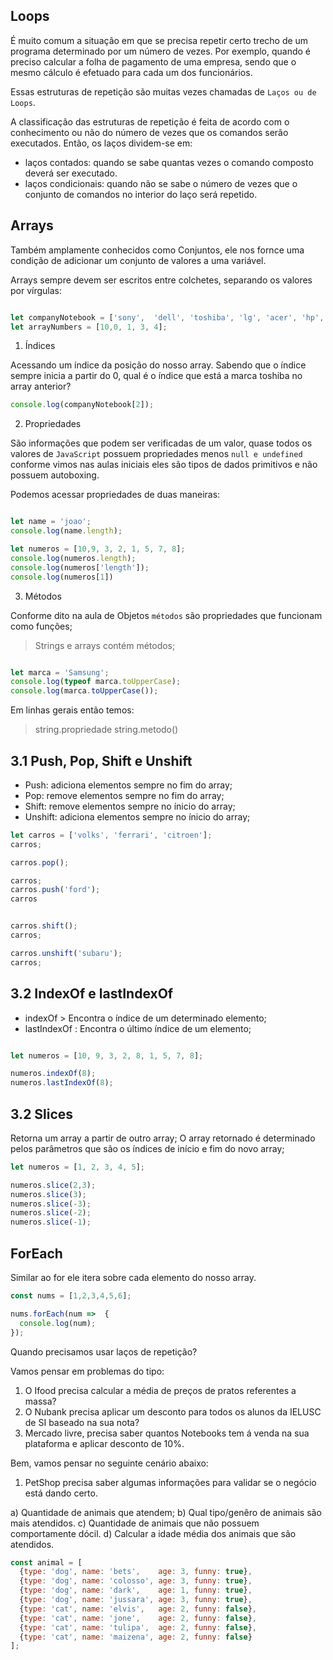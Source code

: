 ## Loops

É muito comum a situação em que se precisa repetir certo trecho de um programa determinado por um número de vezes. Por exemplo, quando é preciso calcular a folha de pagamento de uma empresa, sendo que o mesmo cálculo é efetuado para cada um dos funcionários.

Essas estruturas de repetição são muitas vezes chamadas de `Laços ou de Loops`.

A classificação das estruturas de repetição é feita de acordo com o conhecimento ou não do número de vezes que os comandos serão executados. Então, os laços dividem-se em:

- laços contados: quando se sabe quantas vezes o comando composto deverá ser executado.
- laços condicionais: quando não se sabe o número de vezes que o conjunto de comandos no interior do laço será repetido.


## Arrays 

Também amplamente conhecidos como Conjuntos, ele nos fornce uma condição de adicionar 
um conjunto de valores a uma variável.

Arrays sempre devem ser escritos entre colchetes, separando os valores por vírgulas:

```js

let companyNotebook = ['sony',  'dell', 'toshiba', 'lg', 'acer', 'hp', 'positivo', 'apple'];
let arrayNumbers = [10,0, 1, 3, 4];
```

1. Índices

Acessando um índice da posição do nosso array.
Sabendo que o índice sempre inicia a partir do 0, qual é o índice que está a marca toshiba 
no array anterior? 

```js
console.log(companyNotebook[2]);
```

2. Propriedades

São informações que podem ser verificadas de um valor, quase todos os valores de `JavaScript`
possuem propriedades menos `null e undefined` conforme vimos nas aulas iniciais eles são tipos de dados primitivos e não possuem autoboxing. 

Podemos acessar propriedades de duas maneiras:

 
```js

let name = 'joao';
console.log(name.length);

let numeros = [10,9, 3, 2, 1, 5, 7, 8];
console.log(numeros.length);
console.log(numeros['length']);
console.log(numeros[1])
```

3. Métodos

Conforme dito na aula de Objetos `métodos` são propriedades que funcionam como funções;

> Strings e arrays contém métodos;

```js

let marca = 'Samsung';
console.log(typeof marca.toUpperCase);
console.log(marca.toUpperCase());
```

Em linhas gerais então temos:

> string.propriedade
> string.metodo()

## 3.1 Push, Pop, Shift e Unshift

 - Push: adiciona elementos sempre no fim do array;
 - Pop: remove elementos sempre no fim do array;
 - Shift: remove elementos sempre no ínicio do array;
 - Unshift: adiciona elementos sempre no ínicio do array;

```js
let carros = ['volks', 'ferrari', 'citroen'];
carros;

carros.pop();

carros;
carros.push('ford');
carros


carros.shift();
carros;

carros.unshift('subaru');
carros;
```

## 3.2 IndexOf e lastIndexOf

- indexOf > Encontra o índice de um determinado elemento;
- lastIndexOf : Encontra o último índice de um elemento;

```js

let numeros = [10, 9, 3, 2, 8, 1, 5, 7, 8];

numeros.indexOf(8);
numeros.lastIndexOf(8);
```


## 3.2 Slices

Retorna um array a partir de outro array;
O array retornado é  determinado pelos parâmetros que são os índices de início e fim do novo array;

```js
let numeros = [1, 2, 3, 4, 5];

numeros.slice(2,3);
numeros.slice(3);
numeros.slice(-3);
numeros.slice(-2);
numeros.slice(-1);

```

## ForEach

Similar ao for ele itera sobre cada elemento do nosso array.

```js
const nums = [1,2,3,4,5,6];

nums.forEach(num =>  {
  console.log(num);
});

```


Quando precisamos usar laços de repetição? 

Vamos pensar em problemas do tipo:

1. O Ifood precisa calcular a média de preços de pratos referentes a massa?
2. O Nubank precisa aplicar um desconto para todos os alunos da IELUSC de SI baseado na sua nota?
3. Mercado livre, precisa saber quantos Notebooks tem á venda na sua plataforma e aplicar desconto de 10%.

























Bem, vamos pensar no seguinte cenário abaixo:
1. PetShop precisa saber algumas informações para validar se o negócio está dando certo.

a) Quantidade de animais que atendem;
b) Qual tipo/genêro de animais são mais atendidos.
c) Quantidade de animais que não possuem comportamente dócil.
d) Calcular a idade média dos animais que são atendidos.


```js
const animal = [
  {type: 'dog', name: 'bets',    age: 3, funny: true},
  {type: 'dog', name: 'colosso', age: 3, funny: true},
  {type: 'dog', name: 'dark',    age: 1, funny: true},
  {type: 'dog', name: 'jussara', age: 3, funny: true},
  {type: 'cat', name: 'elvis',   age: 2, funny: false},
  {type: 'cat', name: 'jone',    age: 2, funny: false},
  {type: 'cat', name: 'tulipa',  age: 2, funny: false},
  {type: 'cat', name: 'maizena', age: 2, funny: false} 
];
```

